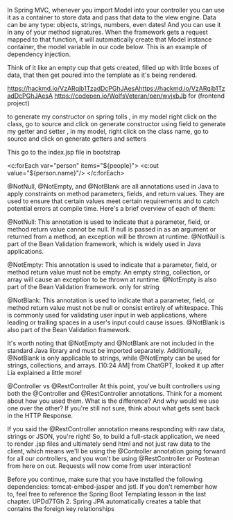 In Spring MVC, whenever you import Model into your controller you can use it as a container to store data and pass that data to the view engine. Data can be any type: objects, strings, numbers, even dates! And you can use it in any of your method signatures. When the framework gets a request mapped to that function, it will automatically create that Model instance container, the model variable in our code below. This is an example of dependency injection.

Think of it like an empty cup that gets created, filled up with little boxes of data, that then get poured into the template as it's being rendered.

https://hackmd.io/VzARqjb1TzadDcPGhJAesAhttps://hackmd.io/VzARqjb1TzadDcPGhJAesA
https://codepen.io/WolfsVeteran/pen/wvjxbJb for (frontend project)

to generate my constructor on spring tolls , in my model right click on the class, go to source and click on generate constructor using field
to generate my getter and setter , in my model, right click on the class name, go to source and click on generate getters and setters

This go to the index.jsp file in bootstrap

<c:forEach var="person" items="${people}">
    <c:out value="${person.name}"/>
</c:forEach>

@NotNull, @NotEmpty, and @NotBlank are all annotations used in Java to apply constraints on method parameters, fields, and return values. They are used to ensure that certain values meet certain requirements and to catch potential errors at compile time. Here's a brief overview of each of them:

@NotNull: This annotation is used to indicate that a parameter, field, or method return value cannot be null. If null is passed in as an argument or returned from a method, an exception will be thrown at runtime. @NotNull is part of the Bean Validation framework, which is widely used in Java applications.

@NotEmpty: This annotation is used to indicate that a parameter, field, or method return value must not be empty. An empty string, collection, or array will cause an exception to be thrown at runtime. @NotEmpty is also part of the Bean Validation framework. only for string

@NotBlank: This annotation is used to indicate that a parameter, field, or method return value must not be null or consist entirely of whitespace. This is commonly used for validating user input in web applications, where leading or trailing spaces in a user's input could cause issues. @NotBlank is also part of the Bean Validation framework.

It's worth noting that @NotEmpty and @NotBlank are not included in the standard Java library and must be imported separately. Additionally, @NotBlank is only applicable to strings, while @NotEmpty can be used for strings, collections, and arrays.
[10:24 AM]
from ChatGPT, looked it up after Lia explained a little more!

@Controller vs @RestController
At this point, you've built controllers using both the @Controller and @RestController annotations. Think for a moment about how you used them. What is the difference? And why would we use one over the other? If you're still not sure, think about what gets sent back in the HTTP Response.

If you said the @RestController annotation means responding with raw data, strings or JSON, you're right! So, to build a full-stack application, we need to render .jsp files and ultimately send html and not just raw data to the client, which means we'll be using the @Controller annotation going forward for all our controllers, and you won't be using @RestController or Postman from here on out. Requests will now come from user interaction!

Before you continue, make sure that you have installed the following dependencies: tomcat-embed-jasper and jstl. If you don't remember how to, feel free to reference the Spring Boot Templating lesson in the last chapter.
UPDd7TGh
2. Spring JPA automatically creates a table that contains the foreign key relationships